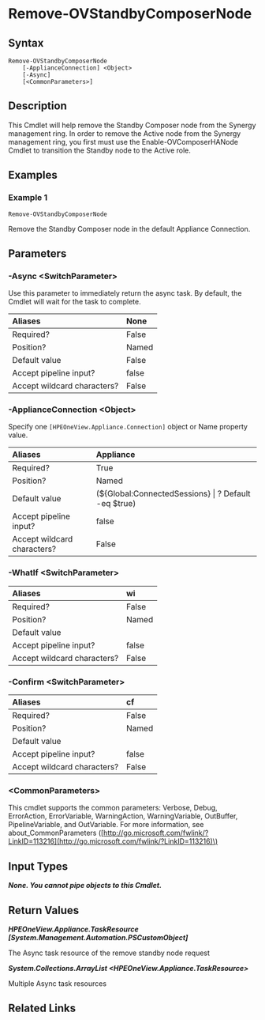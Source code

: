 ﻿---
description: Remove Standby Composer node.
---

# Remove-OVStandbyComposerNode

## Syntax

```text
Remove-OVStandbyComposerNode
    [-ApplianceConnection] <Object>
    [-Async]
    [<CommonParameters>]
```

## Description

This Cmdlet will help remove the Standby Composer node from the Synergy management ring.  In order to remove the Active node from the Synergy management ring, you first must use the Enable-OVComposerHANode Cmdlet to transition the Standby node to the Active role.

## Examples

###  Example 1 

```text
Remove-OVStandbyComposerNode
```

Remove the Standby Composer node in the default Appliance Connection.

## Parameters

### -Async &lt;SwitchParameter&gt;

Use this parameter to immediately return the async task.  By default, the Cmdlet will wait for the task to complete.

| Aliases | None |
| :--- | :--- |
| Required? | False |
| Position? | Named |
| Default value | False |
| Accept pipeline input? | false |
| Accept wildcard characters? | False |

### -ApplianceConnection &lt;Object&gt;

Specify one `[HPEOneView.Appliance.Connection]` object or Name property value.

| Aliases | Appliance |
| :--- | :--- |
| Required? | True |
| Position? | Named |
| Default value | (${Global:ConnectedSessions} &vert; ? Default -eq $true) |
| Accept pipeline input? | false |
| Accept wildcard characters? | False |

### -WhatIf &lt;SwitchParameter&gt;



| Aliases | wi |
| :--- | :--- |
| Required? | False |
| Position? | Named |
| Default value |  |
| Accept pipeline input? | false |
| Accept wildcard characters? | False |

### -Confirm &lt;SwitchParameter&gt;



| Aliases | cf |
| :--- | :--- |
| Required? | False |
| Position? | Named |
| Default value |  |
| Accept pipeline input? | false |
| Accept wildcard characters? | False |

### &lt;CommonParameters&gt;

This cmdlet supports the common parameters: Verbose, Debug, ErrorAction, ErrorVariable, WarningAction, WarningVariable, OutBuffer, PipelineVariable, and OutVariable. For more information, see about\_CommonParameters \([http://go.microsoft.com/fwlink/?LinkID=113216](http://go.microsoft.com/fwlink/?LinkID=113216)\)

## Input Types

_**None.  You cannot pipe objects to this Cmdlet.**_

## Return Values

_**HPEOneView.Appliance.TaskResource [System.Management.Automation.PSCustomObject]**_

The Async task resource of the remove standby node request

_**System.Collections.ArrayList <HPEOneView.Appliance.TaskResource>**_

Multiple Async task resources

## Related Links

